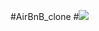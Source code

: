 #AirBnB_clone
#<img src="https://s3.amazonaws.com/alx-intranet.hbtn.io/uploads/medias/2018/6/65f4a1dd9c51265f49d0.png?X-Amz-Algorithm=AWS4-HMAC-SHA256&X-Amz-Credential=AKIARDDGGGOUSBVO6H7D%2F20230213%2Fus-east-1%2Fs3%2Faws4_request&X-Amz-Date=20230213T201231Z&X-Amz-Expires=86400&X-Amz-SignedHeaders=host&X-Amz-Signature=90c4f48ae987250147466ffe3b8941aa88867e75bd4967424ac91ef017ba255b" >

